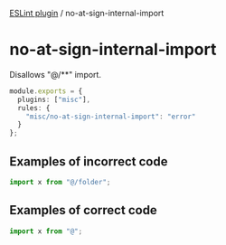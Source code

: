[ESLint plugin](https://ilyub.github.io/eslint-plugin/) / no-at-sign-internal-import

# no-at-sign-internal-import

Disallows "@/**" import.

```ts
module.exports = {
  plugins: ["misc"],
  rules: {
    "misc/no-at-sign-internal-import": "error"
  }
};
```

## Examples of incorrect code

```ts
import x from "@/folder";
```

## Examples of correct code

```ts
import x from "@";
```